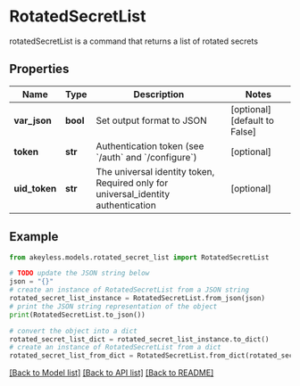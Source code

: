 # RotatedSecretList

rotatedSecretList is a command that returns a list of rotated secrets

## Properties

Name | Type | Description | Notes
------------ | ------------- | ------------- | -------------
**var_json** | **bool** | Set output format to JSON | [optional] [default to False]
**token** | **str** | Authentication token (see &#x60;/auth&#x60; and &#x60;/configure&#x60;) | [optional] 
**uid_token** | **str** | The universal identity token, Required only for universal_identity authentication | [optional] 

## Example

```python
from akeyless.models.rotated_secret_list import RotatedSecretList

# TODO update the JSON string below
json = "{}"
# create an instance of RotatedSecretList from a JSON string
rotated_secret_list_instance = RotatedSecretList.from_json(json)
# print the JSON string representation of the object
print(RotatedSecretList.to_json())

# convert the object into a dict
rotated_secret_list_dict = rotated_secret_list_instance.to_dict()
# create an instance of RotatedSecretList from a dict
rotated_secret_list_from_dict = RotatedSecretList.from_dict(rotated_secret_list_dict)
```
[[Back to Model list]](../README.md#documentation-for-models) [[Back to API list]](../README.md#documentation-for-api-endpoints) [[Back to README]](../README.md)


